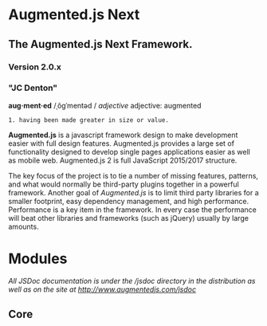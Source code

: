 # Augmented.js Next
## The Augmented.js Next Framework.
### Version 2.0.x
### "JC Denton"
**aug·ment·ed**
/ˌôɡˈmentəd /
*adjective*
adjective: augmented

    1. having been made greater in size or value.


**Augmented.js** is a javascript framework design to make development easier with full design features.  Augmented.js provides a large set of functionality designed to develop single pages applications easier as well as mobile web.  Augmented.js 2 is full JavaScript 2015/2017 structure.

The key focus of the project is to tie a number of missing features, patterns, and what would normally be third-party plugins together in a powerful framework.  Another goal of *Augmented.js* is to limit third party libraries for a smaller footprint, easy dependency management, and high performance.  Performance is a key item in the framework.  In every case the performance will beat other libraries and frameworks (such as jQuery) usually by large amounts.

# Modules

*All JSDoc documentation is under the /jsdoc directory in the distribution as well as on the site at http://www.augmentedjs.com/jsdoc*

## Core

